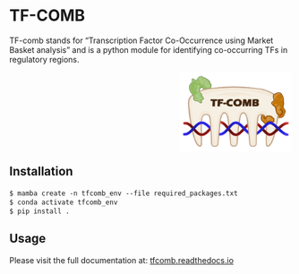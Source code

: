 # TF-COMB

TF-comb stands for “Transcription Factor Co-Occurrence using Market Basket analysis” and is a python module for identifying co-occurring TFs in regulatory regions.

<img align="right" width=200 src="docs/_figures/tfcomb_logo.png">

<br/><br/><br/><br/><br/><br/><br/><br/>


## Installation
```
$ mamba create -n tfcomb_env --file required_packages.txt
$ conda activate tfcomb_env 
$ pip install .
```  

## Usage
Please visit the full documentation at: [tfcomb.readthedocs.io]([tfcomb.readthedocs.io](https://tf-comb.readthedocs.io))
